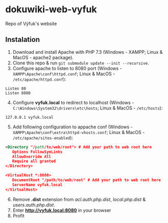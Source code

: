 # dokuwiki-web-vyfuk
Repo of Výfuk's website

## Instalation
  1. Download and install Apache with PHP 7.3 (Windows - XAMPP; Linux & MacOS - apache2 package).
  2. Clone this repo & run `git submodule update --init --recursive`.
  3. Configure apache to listen to 8080 port (Windows - `XAMPP\Apache\conf\httpd.conf`; Linux & MacOS - `/etc/apache/httpd.conf`):
```
Listen 80
Listen 8080
```
  4. Configure **vyfuk.local** to redirect to localhost (Windows - `C:\Windows\System32\drivers\etc\hosts`; Linux & MacOS - `/etc/hosts`):
```
127.0.0.1 vyfuk.local
```
  5. Add following configuration to appache conf (Windows - `XAMPP\Apache\conf\extra\httpd-vhosts.conf`; Linux & MacOS - `/etc/apache/sites-enabled`):
 ```xml
<Directory "/path/to/web/root"> # Add your path to web root here
	Options FollowSymLinks
	AllowOverride All
	Require all granted
</Directory>

<VirtualHost *:8080> 
    DocumentRoot "/path/to/web/root" # Add your path to web root here
    ServerName vyfuk.local
</VirtualHost>
```
  6. Remove **.dist** extension from _acl.auth.php.dist_, _local.php.dist_ & _users.auth.php.dist_.
  7. Enter **http://vyfuk.local:8080** in your browser
  8. Profit
